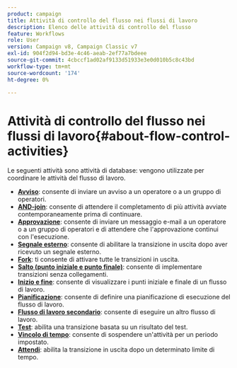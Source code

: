 ```yaml
---
product: campaign
title: Attività di controllo del flusso nei flussi di lavoro
description: Elenco delle attività di controllo del flusso
feature: Workflows
role: User
version: Campaign v8, Campaign Classic v7
exl-id: 904f2d94-bd3e-4c46-aeab-2ef77a7bdeee
source-git-commit: 4cbccf1ad02af9133d51933e3e0d010b5c8c43bd
workflow-type: tm+mt
source-wordcount: '174'
ht-degree: 0%

---
```


# Attività di controllo del flusso nei flussi di lavoro{#about-flow-control-activities}

Le seguenti attività sono attività di database: vengono utilizzate per coordinare le attività del flusso di lavoro.

* **[Avviso](alert.md)**: consente di inviare un avviso a un operatore o a un gruppo di operatori.
* **[AND-join](and-join.md)**: consente di attendere il completamento di più attività avviate contemporaneamente prima di continuare.
* **[Approvazione](approval.md)**: consente di inviare un messaggio e-mail a un operatore o a un gruppo di operatori e di attendere che l&#39;approvazione continui con l&#39;esecuzione.
* **[Segnale esterno](external-signal.md)**: consente di abilitare la transizione in uscita dopo aver ricevuto un segnale esterno.
* **[Fork](fork.md)**: ti consente di attivare tutte le transizioni in uscita.
* **[Salto (punto iniziale e punto finale)](jump-start-point-and-end-point.md)**: consente di implementare transizioni senza collegamenti.
* **[Inizio e fine](start-and-end.md)**: consente di visualizzare i punti iniziale e finale di un flusso di lavoro.
* **[Pianificazione](scheduler.md)**: consente di definire una pianificazione di esecuzione del flusso di lavoro.
* **[Flusso di lavoro secondario](sub-workflow.md)**: consente di eseguire un altro flusso di lavoro.
* **[Test](test.md)**: abilita una transizione basata su un risultato del test.
* **[Vincolo di tempo](time-constraint.md)**: consente di sospendere un&#39;attività per un periodo impostato.
* **[Attendi](wait.md)**: abilita la transizione in uscita dopo un determinato limite di tempo.
  <!--* **Task**: lets you configure task execution. Refer to the [Task](task.md) section.-->
